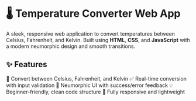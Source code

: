# 🌡️ Temperature Converter Web App

A sleek, responsive web application to convert temperatures between Celsius, Fahrenheit, and Kelvin. Built using **HTML**, **CSS**, and **JavaScript** with a modern neumorphic design and smooth transitions.

## ✨ Features

 🔁 Convert between Celsius, Fahrenheit, and Kelvin
 ✅ Real-time conversion with input validation
 🎨 Neumorphic UI with success/error feedback
 💡 Beginner-friendly, clean code structure
 📱 Fully responsive and lightweight
